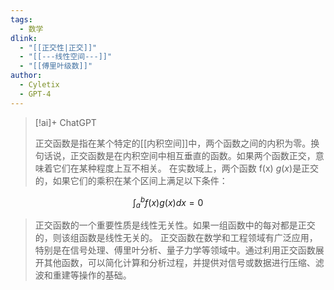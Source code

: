 ```yaml
---
tags:
  - 数学
dlink:
  - "[[正交性|正交]]"
  - "[[---线性空间---]]"
  - "[[傅里叶级数]]"
author:
  - Cyletix
  - GPT-4
---
```

> [!ai]+ ChatGPT
>
> 正交函数是指在某个特定的[[内积空间]]中，两个函数之间的内积为零。换句话说，正交函数是在内积空间中相互垂直的函数。如果两个函数正交，意味着它们在某种程度上互不相关。
> 在实数域上，两个函数 f(x) $g(x)$是正交的，如果它们的乘积在某个区间上满足以下条件：
>
>
$$∫_{a}^{b} f(x)g(x)dx = 0$$
>
> 正交函数的一个重要性质是线性无关性。如果一组函数中的每对都是正交的，则该组函数是线性无关的。
> 正交函数在数学和工程领域有广泛应用，特别是在信号处理、傅里叶分析、量子力学等领域中。通过利用正交函数展开其他函数，可以简化计算和分析过程，并提供对信号或数据进行压缩、滤波和重建等操作的基础。

